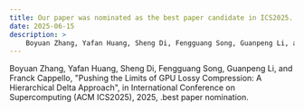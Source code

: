 ```yaml
---
title: Our paper was nominated as the best paper candidate in ICS2025.
date: 2025-06-15
description: >
	Boyuan Zhang, Yafan Huang, Sheng Di, Fengguang Song, Guanpeng Li, and Franck Cappello, "Pushing the Limits of GPU Lossy Compression: A Hierarchical Delta Approach", in International Conference on Supercomputing (ACM ICS2025), 2025, .best paper nomination.
---
```

Boyuan Zhang, Yafan Huang, Sheng Di, Fengguang Song, Guanpeng Li, and Franck Cappello, "Pushing the Limits of GPU Lossy Compression: A Hierarchical Delta Approach", in International Conference on Supercomputing (ACM ICS2025), 2025, .best paper nomination.
